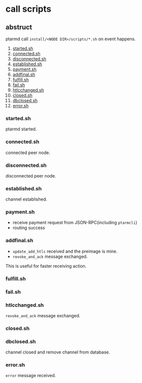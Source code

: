 # call scripts

## abstruct

ptarmd call `install/<NODE DIR>/scripts/*.sh` on event happens.

1. [started.sh](#started.sh)
2. [connected.sh](#connected.sh)
3. [disconnected.sh](#disconnected.sh)
4. [established.sh](#established.sh)
5. [payment.sh](#payment.sh)
6. [addfinal.sh](#addfinal.sh)
7. [fulfill.sh](#fulfill.sh)
8. [fail.sh](#fail.sh)
9. [htlcchanged.sh](#htlcchanged.sh)
10. [closed.sh](#closed.sh)
11. [dbclosed.sh](#dbclosed.sh)
12. [error.sh](#error.sh)

### started.sh

ptarmd started.

### connected.sh

connected peer node.

### disconnected.sh

disconnected peer node.

### established.sh

channel established.

### payment.sh

* receive payment request from JSON-RPC(including `ptarmcli`)
* routing success

### addfinal.sh

* `update_add_htlc` received and the preimage is mine.
* `revoke_and_ack` message exchanged.

This is useful for faster receiving action.

### fulfill.sh

### fail.sh

### htlcchanged.sh

`revoke_and_ack` message exchanged.

### closed.sh

### dbclosed.sh

channel closed and remove channel from database.

### error.sh

`error` message received.
